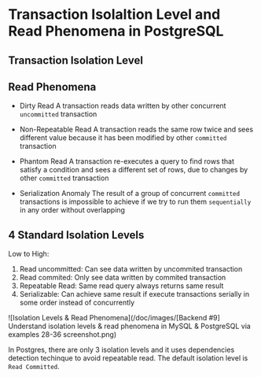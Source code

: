 # Transaction Isolaltion Level and Read Phenomena in PostgreSQL

## Transaction Isolation Level

## Read Phenomena

- Dirty Read
  A transaction reads data written by other concurrent `uncommitted` transaction

- Non-Repeatable Read
  A transaction reads the same row twice and sees different value because it has been modified by other `committed` transaction

- Phantom Read
  A transaction re-executes a query to find rows that satisfy a condition and sees a different set of rows, due to changes by other `committed` transaction

- Serialization Anomaly
  The result of a group of concurrent `committed` transactions is impossible to achieve if we try to run them `sequentially` in any order without overlapping

## 4 Standard Isolation Levels

Low to High:

1. Read uncommitted: Can see data written by uncommited transaction
2. Read commited: Only see data written by commited transaction
3. Repeatable Read: Same read query always returns same result
4. Serializable: Can achieve same result if execute transactions serially in some order instead of concurrently

![Isolation Levels & Read Phenomena](/doc/images/[Backend #9] Understand isolation levels & read phenomena in MySQL & PostgreSQL via examples 28-36 screenshot.png)

In Postgres, there are only 3 isolation levels and it uses dependencies detection techinque to avoid repeatable read. The default isolation level is `Read Committed`.
